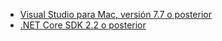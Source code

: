 * [Visual Studio para Mac, versión 7.7 o posterior](https://visualstudio.microsoft.com/downloads/)
* [.NET Core SDK 2.2 o posterior](https://www.microsoft.com/net/download/all)